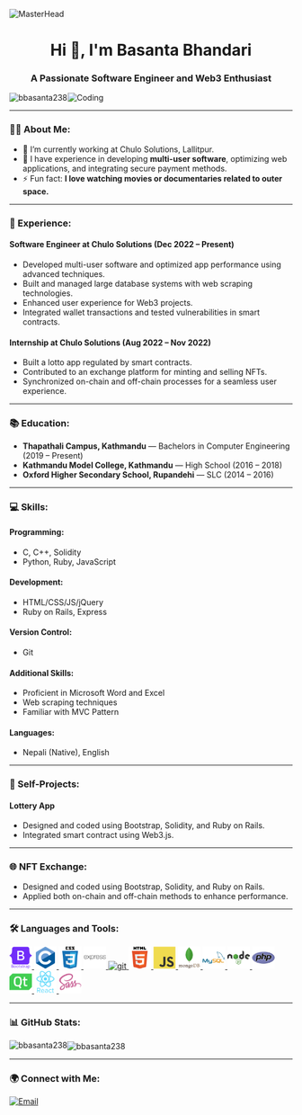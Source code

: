 ![MasterHead](https://cdn.dribbble.com/users/1774872/screenshots/5477893/tachyon-2-dr.gif)

<h1 align="center">Hi 👋, I'm Basanta Bhandari</h1>
<h3 align="center">A Passionate Software Engineer and Web3 Enthusiast</h3>
<img align="right" alt="Coding" width="400" src="https://c.tenor.com/-UygBh3nnfEAAAAC/coding.gif">

<p align="left"> <img src="https://komarev.com/ghpvc/?username=bbasanta238&label=Profile%20views&color=0e75b6&style=flat" alt="bbasanta238" /> </p>

---

### 👩‍💻 About Me:
- 🔭 I’m currently working at Chulo Solutions, Lallitpur.
- 🚀 I have experience in developing **multi-user software**, optimizing web applications, and integrating secure payment methods.
- ⚡ Fun fact: **I love watching movies or documentaries related to outer space.**

---

### 💼 Experience:
#### **Software Engineer at Chulo Solutions (Dec 2022 – Present)**
- Developed multi-user software and optimized app performance using advanced techniques.
- Built and managed large database systems with web scraping technologies.
- Enhanced user experience for Web3 projects.
- Integrated wallet transactions and tested vulnerabilities in smart contracts.

#### **Internship at Chulo Solutions (Aug 2022 – Nov 2022)**
- Built a lotto app regulated by smart contracts.
- Contributed to an exchange platform for minting and selling NFTs.
- Synchronized on-chain and off-chain processes for a seamless user experience.

---

### 📚 Education:
- **Thapathali Campus, Kathmandu** — Bachelors in Computer Engineering (2019 – Present)
- **Kathmandu Model College, Kathmandu** — High School (2016 – 2018)
- **Oxford Higher Secondary School, Rupandehi** — SLC (2014 – 2016)

---

### 💻 Skills:
#### **Programming:**
- C, C++, Solidity
- Python, Ruby, JavaScript

#### **Development:**
- HTML/CSS/JS/jQuery
- Ruby on Rails, Express

#### **Version Control:**
- Git

#### **Additional Skills:**
- Proficient in Microsoft Word and Excel
- Web scraping techniques
- Familiar with MVC Pattern

#### **Languages:**
- Nepali (Native), English

---

### 🚀 Self-Projects:
#### **Lottery App**
- Designed and coded using Bootstrap, Solidity, and Ruby on Rails.
- Integrated smart contract using Web3.js.

---

### 🌐 NFT Exchange:
- Designed and coded using Bootstrap, Solidity, and Ruby on Rails.
- Applied both on-chain and off-chain methods to enhance performance.

---

### 🛠️ Languages and Tools:
<p align="left"> 
  <a href="https://getbootstrap.com" target="_blank" rel="noreferrer"> 
    <img src="https://raw.githubusercontent.com/devicons/devicon/master/icons/bootstrap/bootstrap-plain-wordmark.svg" alt="bootstrap" width="40" height="40"/> 
  </a>
  <a href="https://www.cprogramming.com/" target="_blank" rel="noreferrer"> 
    <img src="https://raw.githubusercontent.com/devicons/devicon/master/icons/c/c-original.svg" alt="c" width="40" height="40"/> 
  </a>
  <a href="https://www.w3.org/Style/CSS/" target="_blank" rel="noreferrer"> 
    <img src="https://raw.githubusercontent.com/devicons/devicon/master/icons/css3/css3-original-wordmark.svg" alt="css3" width="40" height="40"/>
  </a>
  <a href="https://expressjs.com/" target="_blank" rel="noreferrer"> 
    <img src="https://raw.githubusercontent.com/devicons/devicon/master/icons/express/express-original-wordmark.svg" alt="express" width="40" height="40"/> 
  </a>
  <a href="https://git-scm.com/" target="_blank" rel="noreferrer"> 
    <img src="https://www.vectorlogo.zone/logos/git-scm/git-scm-icon.svg" alt="git" width="40" height="40"/> 
  </a>
  <a href="https://developer.mozilla.org/en-US/docs/Web/HTML" target="_blank" rel="noreferrer"> 
    <img src="https://raw.githubusercontent.com/devicons/devicon/master/icons/html5/html5-original-wordmark.svg" alt="html5" width="40" height="40"/> 
  </a>
  <a href="https://www.javascript.com/" target="_blank" rel="noreferrer"> 
    <img src="https://raw.githubusercontent.com/devicons/devicon/master/icons/javascript/javascript-original.svg" alt="javascript" width="40" height="40"/> 
  </a>
  <a href="https://www.mongodb.com/" target="_blank" rel="noreferrer"> 
    <img src="https://raw.githubusercontent.com/devicons/devicon/master/icons/mongodb/mongodb-original-wordmark.svg" alt="mongodb" width="40" height="40"/> 
  </a>
  <a href="https://www.mysql.com/" target="_blank" rel="noreferrer"> 
    <img src="https://raw.githubusercontent.com/devicons/devicon/master/icons/mysql/mysql-original-wordmark.svg" alt="mysql" width="40" height="40"/> 
  </a>
  <a href="https://nodejs.org/en/" target="_blank" rel="noreferrer"> 
    <img src="https://raw.githubusercontent.com/devicons/devicon/master/icons/nodejs/nodejs-original-wordmark.svg" alt="nodejs" width="40" height="40"/> 
  </a>
  <a href="https://www.php.net/" target="_blank" rel="noreferrer"> 
    <img src="https://raw.githubusercontent.com/devicons/devicon/master/icons/php/php-original.svg" alt="php" width="40" height="40"/> 
  </a>
  <a href="https://www.qt.io/" target="_blank" rel="noreferrer"> 
    <img src="https://raw.githubusercontent.com/devicons/devicon/master/icons/qt/qt-original.svg" alt="qt" width="40" height="40"/> 
  </a>
  <a href="https://react.dev/" target="_blank" rel="noreferrer"> 
    <img src="https://raw.githubusercontent.com/devicons/devicon/master/icons/react/react-original-wordmark.svg" alt="react" width="40" height="40"/> 
  </a>
  <a href="https://sass-lang.com/" target="_blank" rel="noreferrer"> 
    <img src="https://raw.githubusercontent.com/devicons/devicon/master/icons/sass/sass-original.svg" alt="sass" width="40" height="40"/> 
  </a>
</p>

---

### 📊 GitHub Stats:
<p><img align="left" src="https://github-readme-stats.vercel.app/api/top-langs?username=bbasanta238&show_icons=true&locale=en&layout=compact" alt="bbasanta238" /></p>

<p><img align="center" src="https://github-readme-streak-stats.herokuapp.com/?user=bbasanta238&" alt="bbasanta238" /></p>

---

### 🌍 Connect with Me:
<p align="left">
  <a href="mailto:vhandaribasanta@gmail.com"><img src="https://img.icons8.com/color/48/000000/gmail.png" alt="Email"/></a>
</p>
